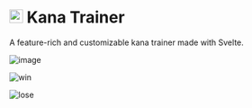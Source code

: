 # <img src="https://github.com/syslev/KanaQuiz/assets/61996958/7a8cfedb-5c74-4a04-88b0-dd4fc0624002" width="24"/> Kana Trainer

A feature-rich and customizable kana trainer made with Svelte.

![image](https://github.com/syslev/KanaQuiz/assets/61996958/7b10bb5c-57dd-4e70-9c7c-72b7303dc402)

![win](https://github.com/syslev/KanaQuiz/assets/61996958/d65cd40f-a0bc-49da-9b44-874392904186)

![lose](https://github.com/syslev/KanaQuiz/assets/61996958/7c56cdda-b22b-4154-a16f-5f0cd4475364)
